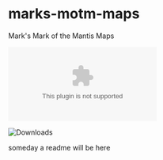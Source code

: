 # marks-motm-maps
Mark's Mark of the Mantis Maps

![the latest version zip](https://img.shields.io/github/downloads/MarkPearce/marks-motm-maps/latest/mmotmm.zip)

![Downloads](https://img.shields.io/github/downloads/MarkPearce/combat-tracker-images/total)

someday a readme will be here
